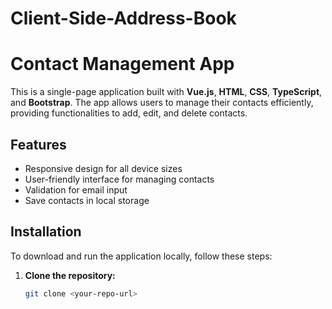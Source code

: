 # Client-Side-Address-Book
# Contact Management App

This is a single-page application built with **Vue.js**, **HTML**, **CSS**, **TypeScript**, and **Bootstrap**. The app allows users to manage their contacts efficiently, providing functionalities to add, edit, and delete contacts.

## Features
- Responsive design for all device sizes
- User-friendly interface for managing contacts
- Validation for email input
- Save contacts in local storage

## Installation

To download and run the application locally, follow these steps:

1. **Clone the repository:**

   ```bash
   git clone <your-repo-url>
